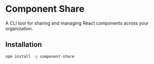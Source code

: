 # Component Share

A CLI tool for sharing and managing React components across your organization.

## Installation

```bash
npm install -g component-share

